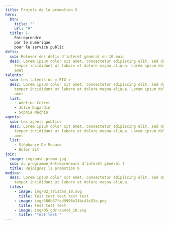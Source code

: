 ```yaml
---
title: Projets de la promotion 5
hero:
  btn:
    title: ""
    url: "#"
  title: |-
    Entreprendre
    par le numérique 
    pour le service public
defis:
  sub: Relever des défis d’intérêt général en 10 mois
  desc: Lorem ipsum dolor sit amet, consectetur adipiscing elit, sed do eiusmod
    tempor incididunt ut labore et dolore magna aliqua. Lorem ipsum dolor sit
    amet
talents:
  sub: Les talents ou « EIG »
  desc: Lorem ipsum dolor sit amet, consectetur adipiscing elit, sed do eiusmod
    tempor incididunt ut labore et dolore magna aliqua. Lorem ipsum dolor sit
    amet
  list:
    - Adeline Celier
    - Julie Dugardin
    - Sophie Machin
agents:
  sub: Les agents publics
  desc: Lorem ipsum dolor sit amet, consectetur adipiscing elit, sed do eiusmod
    tempor incididunt ut labore et dolore magna aliqua. Lorem ipsum dolor sit
    amet
  list:
    - Stéphanie De Monaco
    - Dolor Sit
join:
  image: img/push-promo.jpg
  sub: du programme Entrepreneurs d’intérêt général !
  title: Rejoignez la promotion 6
medias:
  desc: Lorem ipsum dolor sit amet, consectetur adipiscing elit, sed do eiusmod
    tempor incididunt ut labore et dolore magna aliqua.
  tiles:
    - image: img/02_tristan_10.svg
      title: Test test test test test
    - image: img/580b57fcd9996e24bc43c53e.png
      title: Test test test
    - image: img/05_gdr-santé_10.svg
      title: "Test test "
---
```

